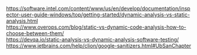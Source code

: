 https://software.intel.com/content/www/us/en/develop/documentation/inspector-user-guide-windows/top/getting-started/dynamic-analysis-vs-static-analysis.html   
https://www.overops.com/blog/static-vs-dynamic-code-analysis-how-to-choose-between-them/  
https://devqa.io/static-analysis-vs-dynamic-analysis-software-testing/  
https://www.jetbrains.com/help/clion/google-sanitizers.html#UbSanChapter

